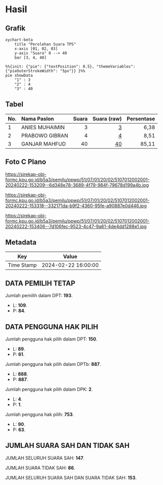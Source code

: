 # Hasil

## Grafik

```mermaid
xychart-beta
    title "Perolehan Suara TPS"
    x-axis [01, 02, 03]
    y-axis "Suara" 0 --> 40
    bar [3, 4, 40]
```

```mermaid
%%{init: {"pie": {"textPosition": 0.5}, "themeVariables": {"pieOuterStrokeWidth": "5px"}} }%%
pie showData
    "1" : 3
    "2" : 4
    "3" : 40
```

## Tabel

| No. | Nama Paslon    | Suara | Suara (raw) | Persentase |
|:--- |:-------------- | -----:| -----------:| ----------:|
| 1   | ANIES MUHAIMIN | 3     | [3][p-1]    | 6,38       |
| 2   | PRABOWO GIBRAN | 4     | [4][p-2]    | 8,51       |
| 3   | GANJAR MAHFUD  | 40    | [40][p-3]   | 85,11      |


[p-1]: https://github.com/gigit-pemilu/pemilu-2024-51-bali/blob/main/pilpres/hitung-suara/sub/51-bali/sub/07-karangasem/sub/01-rendang/sub/2002-rendang/sub/001-tps/sub/paslon-1.txt
[p-2]: https://github.com/gigit-pemilu/pemilu-2024-51-bali/blob/main/pilpres/hitung-suara/sub/51-bali/sub/07-karangasem/sub/01-rendang/sub/2002-rendang/sub/001-tps/sub/paslon-2.txt
[p-3]: https://github.com/gigit-pemilu/pemilu-2024-51-bali/blob/main/pilpres/hitung-suara/sub/51-bali/sub/07-karangasem/sub/01-rendang/sub/2002-rendang/sub/001-tps/sub/paslon-3.txt

## Foto C Plano

https://sirekap-obj-formc.kpu.go.id/b5a3/pemilu/ppwp/51/07/01/20/02/5107012002001-20240222-153209--6d348e78-3689-4f79-984f-79678d199a4b.jpg

https://sirekap-obj-formc.kpu.go.id/b5a3/pemilu/ppwp/51/07/01/20/02/5107012002001-20240222-153318--332171da-b9f2-4360-95fe-a90887e0d446.jpg

https://sirekap-obj-formc.kpu.go.id/b5a3/pemilu/ppwp/51/07/01/20/02/5107012002001-20240222-153406--7d106fec-9523-4c47-9a61-4de4dd1288e1.jpg


## Metadata

| Key        | Value               |
| ---------- | ------------------- |
| Time Stamp | 2024-02-22 16:00:00 |


## DATA PEMILIH TETAP

Jumlah pemilih dalam DPT: **193**.
 * L: **109**.
 * P: **84**.

## DATA PENGGUNA HAK PILIH

Jumlah pengguna hak pilih dalam DPT: **150**.
 * L: **89**.
 * P: **61**.

Jumlah pengguna hak pilih dalam DPTb: **887**.
 * L: **888**.
 * P: **887**.

Jumlah pengguna hak pilih dalam DPK: **2**.
 * L: **4**.
 * P: **1**.

Jumlah pengguna hak pilih: **753**.
 * L: **90**.
 * P: **63**.

## JUMLAH SUARA SAH DAN TIDAK SAH

JUMLAH SELURUH SUARA SAH: **147**.

JUMLAH SUARA TIDAK SAH: **86**.

JUMLAH SELURUH SUARA SAH DAN SUARA TIDAK SAH: **153**.


